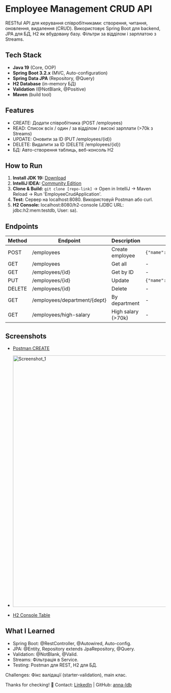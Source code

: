 # Employee Management CRUD API

RESTful API для керування співробітниками: створення, читання, оновлення, видалення (CRUD). Використовує Spring Boot для backend, JPA для БД, H2 як вбудовану базу. Фільтри за відділом і зарплатою з Streams.

## Tech Stack
- **Java 19** (Core, OOP)
- **Spring Boot 3.2.x** (MVC, Auto-configuration)
- **Spring Data JPA** (Repository, @Query)
- **H2 Database** (in-memory БД)
- **Validation** (@NotBlank, @Positive)
- **Maven** (build tool)

## Features
- CREATE: Додати співробітника (POST /employees)
- READ: Список всіх / один / за відділом / високі зарплати (>70k з Streams)
- UPDATE: Оновити за ID (PUT /employees/{id})
- DELETE: Видалити за ID (DELETE /employees/{id})
- БД: Авто-створення таблиць, веб-консоль H2

## How to Run
1. **Install JDK 19:** [Download](https://www.oracle.com/java/technologies/downloads/)
2. **IntelliJ IDEA:** [Community Edition](https://www.jetbrains.com/idea/download/)
3. **Clone & Build:** `git clone [repo-link]` → Open in IntelliJ → Maven Reload → Run 'EmployeeCrudApplication'.
4. **Test:** Сервер на localhost:8080. Використовуй Postman або curl.
5. **H2 Console:** localhost:8080/h2-console (JDBC URL: jdbc:h2:mem:testdb, User: sa).

## Endpoints
| Method | Endpoint | Description | Example Request | Example Response |
|--------|----------|-------------|-----------------|------------------|
| POST | /employees | Create employee | `{"name":"Іван","salary":60000,"department":"Dev"}` | `{"id":1,"name":"Іван",...}` |
| GET | /employees | Get all | - | `[{"id":1,...}]` |
| GET | /employees/{id} | Get by ID | - | `{"id":1,"name":"Іван",...}` |
| PUT | /employees/{id} | Update | `{"name":"Іван Петренко","salary":70000,...}` | Оновлений об'єкт |
| DELETE | /employees/{id} | Delete | - | 204 No Content |
| GET | /employees/department/{dept} | By department | - | Фільтр за "Dev" |
| GET | /employees/high-salary | High salary (>70k) | - | Фільтр з Streams |

## Screenshots
- [Postman CREATE](screenshots/postman-create.png)
- <img width="1377" height="791" alt="Screenshot_1" src="https://github.com/user-attachments/assets/338889ff-356e-4ae9-b027-3334143fe894" />

- [H2 Console Table](screenshots/h2-table.png)

## What I Learned
- Spring Boot: @RestController, @Autowired, Auto-config.
- JPA: @Entity, Repository extends JpaRepository, @Query.
- Validation: @NotBlank, @Valid.
- Streams: Фільтрація в Service.
- Testing: Postman для REST, H2 для БД.

Challenges: Фікс валідації (starter-validation), main клас.

Thanks for checking! 🚀 Contact: [LinkedIn](your-link) | GitHub: [anna-ldb](https://github.com/anna-ldb)
